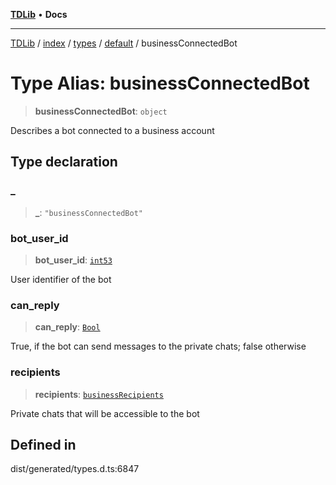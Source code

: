 [**TDLib**](../../../../../../README.md) • **Docs**

***

[TDLib](../../../../../../modules.md) / [index](../../../../../README.md) / [types](../../../README.md) / [default](../README.md) / businessConnectedBot

# Type Alias: businessConnectedBot

> **businessConnectedBot**: `object`

Describes a bot connected to a business account

## Type declaration

### \_

> **\_**: `"businessConnectedBot"`

### bot\_user\_id

> **bot\_user\_id**: [`int53`](int53.md)

User identifier of the bot

### can\_reply

> **can\_reply**: [`Bool`](Bool.md)

True, if the bot can send messages to the private chats; false otherwise

### recipients

> **recipients**: [`businessRecipients`](businessRecipients.md)

Private chats that will be accessible to the bot

## Defined in

dist/generated/types.d.ts:6847

